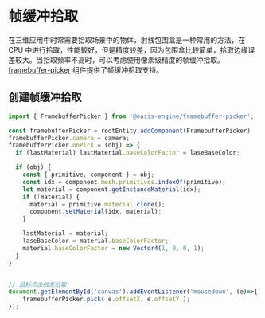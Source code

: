 # 帧缓冲拾取

在三维应用中时常需要拾取场景中的物体，射线包围盒是一种常用的方法，在 CPU 中进行拾取，性能较好，但是精度较差，因为包围盒比较简单，拾取边缘误差较大。当拾取频率不高时，可以考虑使用像素级精度的帧缓冲拾取。[framebuffer-picker](${book.api}classes/framebuffer_picker.framebufferpicker.html) 组件提供了帧缓冲拾取支持。

## 创建帧缓冲拾取

```typescript
import { FramebufferPicker } from '@oasis-engine/framebuffer-picker';

const framebufferPicker = rootEntity.addComponent(FramebufferPicker)
framebufferPicker.camera = camera;
framebufferPicker.onPick = (obj) => {
  if (lastMaterial) lastMaterial.baseColorFactor = laseBaseColor;

  if (obj) {
    const { primitive, component } = obj;
    const idx = component.mesh.primitives.indexOf(primitive);
    let material = component.getInstanceMaterial(idx);
    if (!material) {
      material = primitive.material.clone();
      component.setMaterial(idx, material);
    }

    lastMaterial = material;
    laseBaseColor = material.baseColorFactor;
    material.baseColorFactor = new Vector4(1, 0, 0, 1);
  }
}


// 鼠标点击触发拾取
document.getElementById('canvas').addEventListener('mousedown', (e)=>{
    framebufferPicker.pick( e.offsetX, e.offsetY );
});
```